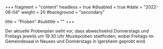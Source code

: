 +++
fragment = "content"
headless = true
#disabled = true
#date = "2022-08-04"
weight = 20
#background = "secondary"

title = "Proben"
#subtitle = ""
+++

Der aktuelle Probenplan sieht vor, dass abwechselnd Donnerstags und Freitags jeweils um 
19.30 Uhr Musikproben stattfinden, wobei Freitags im Gemeindesaal in Neuses und Donnerstags
in Igersheim geprobt wird.
